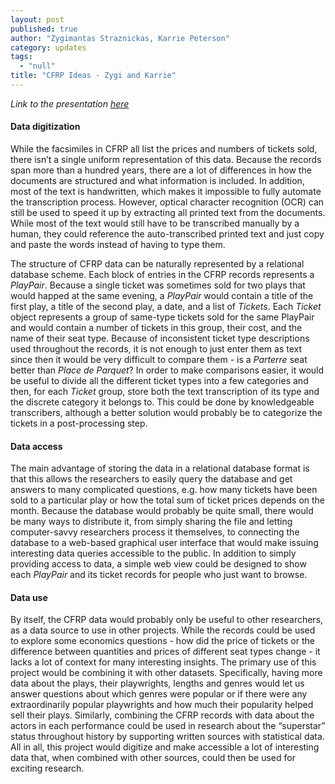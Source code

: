 ```yaml
---
layout: post
published: true
author: "Zygimantas Straznickas, Karrie Peterson"
category: updates
tags: 
  - "null"
title: "CFRP Ideas - Zygi and Karrie"
---
```




_Link to the presentation [here](https://docs.google.com/presentation/d/1wXAaZxRBsnJwrJUA6EllR2zYS2oXMSR_UwVdZAmpvkI/edit?usp=sharing)_

#### Data digitization
While the facsimiles in CFRP all list the prices and numbers of tickets sold, there isn’t a single uniform representation of this data. Because the records span more than a hundred years, there are a lot of differences in how the documents are structured and what information is included. In addition, most of the text is handwritten, which makes it impossible to fully automate the transcription process. However, optical character recognition (OCR) can still be used to speed it up by extracting all printed text from the documents. While most of the text would still have to be transcribed manually by a human, they could reference the auto-transcribed printed text and just copy and paste the words instead of having to type them.

The structure of CFRP data can be naturally represented by a relational database scheme. Each block of entries in the CFRP records represents a _PlayPair_. Because a single ticket was sometimes sold for two plays that would happed at the same evening, a _PlayPair_ would contain a title of the first play, a title of the second play, a date, and a list of _Tickets_. Each _Ticket_ object represents a group of same-type tickets sold for the same PlayPair and would contain a number of tickets in this group, their cost, and the name of their seat type. Because of inconsistent ticket type descriptions used throughout the records, it is not enough to just enter them as text since then it would be very difficult to compare them - is a _Parterre_ seat better than _Place de Parquet_? In order to make comparisons easier, it would be useful to divide all the different ticket types into a few categories and then, for each _Ticket_ group, store both the text transcription of its type and the discrete category it belongs to. This could be done by knowledgeable transcribers, although a better solution would probably be to categorize the tickets in a post-processing step.

#### Data access
The main advantage of storing the data in a relational database format is that this allows the researchers to easily query the database and get answers to many complicated questions, e.g. how many tickets have been sold to a particular play or how the total sum of ticket prices depends on the month. Because the database would probably be quite small, there would be many ways to distribute it, from simply sharing the file and letting computer-savvy researchers process it themselves, to connecting the database to a web-based graphical user interface that would make issuing interesting data queries accessible to the public. In addition to simply providing access to data, a simple web view could be designed to show each _PlayPair_ and its ticket records for people who just want to browse.

#### Data use
By itself, the CFRP data would probably only be useful to other researchers, as a data source to use in other projects. While the records could be used to explore some economics questions - how did the price of tickets or  the difference between quantities and prices of different seat types change - it lacks a lot of context for many interesting insights. The primary use of this project would be combining it with other datasets. Specifically, having more data about the plays, their playwrights, lengths and genres would let us answer questions about which genres were popular or if there were any extraordinarily popular playwrights and how much their popularity helped sell their plays. Similarly, combining the CFRP records with data about the actors in each performance could be used in research about the “superstar” status throughout history by supporting written sources with statistical data. All in all, this project would digitize and make accessible a lot of interesting data that, when combined with other sources, could then be used for exciting research.
